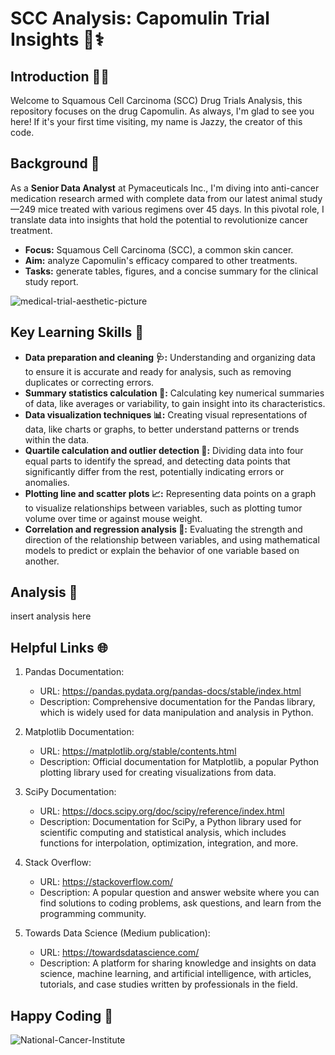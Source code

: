# SCC Analysis: Capomulin Trial Insights 💉⚕️

## Introduction 👩‍⚕️
Welcome to Squamous Cell Carcinoma (SCC) Drug Trials Analysis, this repository focuses on the drug Capomulin. As always, I'm glad to see you here! If it's your first time visiting, my name is Jazzy, the creator of this code. 

## Background 🧪
As a **Senior Data Analyst** at Pymaceuticals Inc., I'm diving into anti-cancer medication research armed with complete data from our latest animal study—249 mice treated with various regimens over 45 days. In this pivotal role, I translate data into insights that hold the potential to revolutionize cancer treatment.
- **Focus:** Squamous Cell Carcinoma (SCC), a common skin cancer.
- **Aim:** analyze Capomulin's efficacy compared to other treatments.
- **Tasks:** generate tables, figures, and a concise summary for the clinical study report.

![medical-trial-aesthetic-picture](https://images.unsplash.com/photo-1532187863486-abf9dbad1b69?q=80&w=600&auto=format&fit=crop&ixlib=rb-4.0.3&ixid=M3wxMjA3fDB8MHxwaG90by1wYWdlfHx8fGVufDB8fHx8fA%3D%3D) 


## Key Learning Skills 🧫
- **Data preparation and cleaning 🩺:** Understanding and organizing data to ensure it is accurate and ready for analysis, such as removing duplicates or correcting errors.
- **Summary statistics calculation 🧾:** Calculating key numerical summaries of data, like averages or variability, to gain insight into its characteristics.
- **Data visualization techniques 📊:** Creating visual representations of data, like charts or graphs, to better understand patterns or trends within the data.
- **Quartile calculation and outlier detection 🔎:** Dividing data into four equal parts to identify the spread, and detecting data points that significantly differ from the rest, potentially indicating errors or anomalies.
- **Plotting line and scatter plots 📈:** Representing data points on a graph to visualize relationships between variables, such as plotting tumor volume over time or against mouse weight.
- **Correlation and regression analysis 🧠:** Evaluating the strength and direction of the relationship between variables, and using mathematical models to predict or explain the behavior of one variable based on another.

## Analysis 💊
insert analysis here 

## Helpful Links 🌐
1. Pandas Documentation:
    - URL: https://pandas.pydata.org/pandas-docs/stable/index.html
    - Description: Comprehensive documentation for the Pandas library, which is widely used for data manipulation and analysis in Python.

2. Matplotlib Documentation:
    - URL: https://matplotlib.org/stable/contents.html
    - Description: Official documentation for Matplotlib, a popular Python plotting library used for creating visualizations from data.

3. SciPy Documentation:
    - URL: https://docs.scipy.org/doc/scipy/reference/index.html
    - Description: Documentation for SciPy, a Python library used for scientific computing and statistical analysis, which includes functions for interpolation, optimization, integration, and more.

4. Stack Overflow:
    - URL: https://stackoverflow.com/
    - Description: A popular question and answer website where you can find solutions to coding problems, ask questions, and learn from the programming community.

5. Towards Data Science (Medium publication):
    - URL: https://towardsdatascience.com/
    - Description: A platform for sharing knowledge and insights on data science, machine learning, and artificial intelligence, with articles, tutorials, and case studies written by professionals in the field.


## Happy Coding 🎉

![National-Cancer-Institute](https://images.unsplash.com/photo-1631557676757-fcc7b1160be8?q=80&w=600&auto=format&fit=crop&ixlib=rb-4.0.3&ixid=M3wxMjA3fDB8MHxwaG90by1wYWdlfHx8fGVufDB8fHx8fA%3D%3D)

